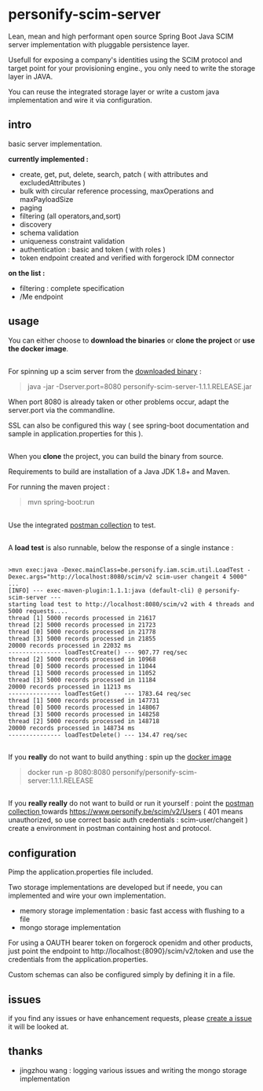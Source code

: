 # personify-scim-server

Lean, mean and high performant open source Spring Boot Java SCIM server implementation with pluggable persistence layer.

Usefull for exposing a company's identities using the SCIM protocol and target point for your provisioning engine., you only need to write the storage layer in JAVA.

You can reuse the integrated storage layer or write a custom java implementation and wire it via configuration.


## intro

basic server implementation.

**currently implemented :**

- create, get, put, delete, search, patch ( with attributes and excludedAttributes )
- bulk with circular reference processing, maxOperations and maxPayloadSize 
- paging
- filtering (all operators,and,sort)
- discovery
- schema validation
- uniqueness constraint validation
- authentication : basic and token ( with roles )
- token endpoint created and verified with forgerock IDM connector



**on the list :**

- filtering : complete specification
- /Me endpoint



##  

## usage

You can either choose to **download the binaries** or **clone the project** or **use the docker image**.

##  

For spinning up a scim server from the [downloaded binary](https://bitbucket.org/wouter29/personify-scim-server/downloads/) : 

> java -jar -Dserver.port=8080 personify-scim-server-1.1.1.RELEASE.jar

When port 8080 is already taken or other problems occur, adapt the server.port via the commandline.

SSL can also be configured this way ( see spring-boot documentation and sample in application.properties for this ).

##    

When you **clone** the project, you can build the binary from source.

Requirements to build are installation of a Java JDK 1.8+ and Maven.

For running the maven project :

> mvn spring-boot:run

##  

Use the integrated [postman collection](https://bitbucket.org/wouter29/personify-scim-server/src/master/scim.postman_collection.json) to test.

##  

A **load test** is also runnable, below the response of a single instance :

##  

```
>mvn exec:java -Dexec.mainClass=be.personify.iam.scim.util.LoadTest -Dexec.args="http://localhost:8080/scim/v2 scim-user changeit 4 5000"
...
[INFO] --- exec-maven-plugin:1.1.1:java (default-cli) @ personify-scim-server ---
starting load test to http://localhost:8080/scim/v2 with 4 threads and 5000 requests....
thread [1] 5000 records processed in 21617
thread [2] 5000 records processed in 21723
thread [0] 5000 records processed in 21778
thread [3] 5000 records processed in 21855
20000 records processed in 22032 ms
--------------- loadTestCreate() --- 907.77 req/sec
thread [2] 5000 records processed in 10968
thread [0] 5000 records processed in 11044
thread [1] 5000 records processed in 11052
thread [3] 5000 records processed in 11184
20000 records processed in 11213 ms
--------------- loadTestGet()    --- 1783.64 req/sec
thread [1] 5000 records processed in 147731
thread [0] 5000 records processed in 148067
thread [3] 5000 records processed in 148258
thread [2] 5000 records processed in 148718
20000 records processed in 148734 ms
--------------- loadTestDelete() --- 134.47 req/sec
```


##   

If you **really** do not want to build anything : spin up the [docker image](https://hub.docker.com/r/personify/personify-scim-server)
> docker run -p 8080:8080 personify/personify-scim-server:1.1.1.RELEASE
 
##   

If you **really really** do not want to build or run it yourself : point the [postman collection ](https://bitbucket.org/wouter29/personify-scim-server/src/master/scim.postman_collection.json)
towards https://www.personify.be/scim/v2/Users ( 401 means unauthorized, so use correct basic auth credentials : scim-user/changeit )
create a environment in postman containing host and protocol.

##  

## configuration

Pimp the application.properties file included.


Two storage implementations are developed but if neede, you can implemented and wire your own implementation.

* memory storage implementation : basic fast access with flushing to a file
* mongo storage implementation

For using a OAUTH bearer token on forgerock openidm and other products, just point the endpoint to http://localhost:{8090}/scim/v2/token and use the credentials from the application.properties.

Custom schemas can also be configured simply by defining it in a file.



##  

## issues

if you find any issues or have enhancement requests, please [create a issue](https://bitbucket.org/wouter29/personify-scim-server/issues/new)
it will be looked at.


##

## thanks

* jingzhou wang : logging various issues and writing the mongo storage implementation




